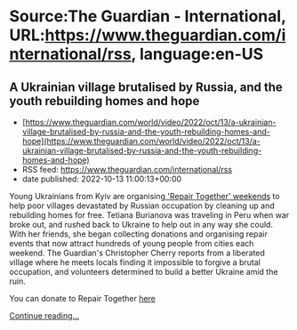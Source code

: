 # Source:The Guardian - International, URL:https://www.theguardian.com/international/rss, language:en-US

## A Ukrainian village brutalised by Russia, and the youth rebuilding homes and hope
 - [https://www.theguardian.com/world/video/2022/oct/13/a-ukrainian-village-brutalised-by-russia-and-the-youth-rebuilding-homes-and-hope](https://www.theguardian.com/world/video/2022/oct/13/a-ukrainian-village-brutalised-by-russia-and-the-youth-rebuilding-homes-and-hope)
 - RSS feed: https://www.theguardian.com/international/rss
 - date published: 2022-10-13 11:00:13+00:00

<p>Young Ukrainians from Kyiv are organising<a href="https://qrco.de/bczfOW"> 'Repair Together' 
weekends</a> to help poor villages devastated by Russian occupation by 
cleaning up and rebuilding homes for free. Tetiana Burianova was 
traveling in Peru when war broke out, and rushed back to Ukraine to help 
out in any way she could. With her friends, she began collecting 
donations and organising repair events that now attract hundreds of 
young people from cities each weekend. The Guardian's Christopher Cherry 
reports from a liberated village where he meets locals finding it 
impossible to forgive a brutal occupation, and volunteers determined to 
build a better Ukraine amid the ruin.</p><p>You can donate to Repair Together <a href="https://qrco.de/bczfOW">here</a><br /></p> <a href="https://www.theguardian.com/world/video/2022/oct/13/a-ukrainian-village-brutalised-by-russia-and-the-youth-rebuilding-homes-and-hope">Continue reading...</a>

